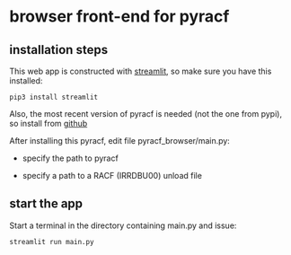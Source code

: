 # browser front-end for pyracf

## installation steps

This web app is constructed with [streamlit](https://streamlit.io/), so make sure you have this installed:

`pip3 install streamlit`

Also, the most recent version of pyracf is needed (not the one from pypi), so install from [github](https://github.com/rob-vh/pyracf)

After installing this pyracf, edit file pyracf_browser/main.py:

* specify the path to pyracf

* specify a path to a RACF (IRRDBU00) unload file

## start the app

Start a terminal in the directory containing main.py and issue:

`streamlit run main.py`

